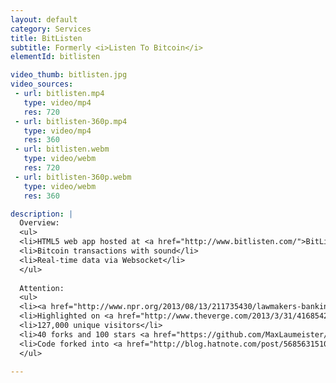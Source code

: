 ```yaml
---
layout: default
category: Services
title: BitListen
subtitle: Formerly <i>Listen To Bitcoin</i>
elementId: bitlisten

video_thumb: bitlisten.jpg
video_sources:
 - url: bitlisten.mp4
   type: video/mp4
   res: 720
 - url: bitlisten-360p.mp4
   type: video/mp4
   res: 360
 - url: bitlisten.webm
   type: video/webm
   res: 720
 - url: bitlisten-360p.webm
   type: video/webm
   res: 360

description: |
  Overview:
  <ul>
  <li>HTML5 web app hosted at <a href="http://www.bitlisten.com/">BitListen.com</a></li>
  <li>Bitcoin transactions with sound</li>
  <li>Real-time data via Websocket</li>
  </ul>
  
  Attention:
  <ul>
  <li><a href="http://www.npr.org/2013/08/13/211735430/lawmakers-banking-regulators-take-on-bitcoin">Featured on NPR</a> (National Public Radio)</li>
  <li>Highlighted on <a href="http://www.theverge.com/2013/3/31/4168542/listen-to-bitcoin-in-real-time">The Verge</a></li>
  <li>127,000 unique visitors</li>
  <li>40 forks and 100 stars <a href="https://github.com/MaxLaumeister/bitlisten">on GitHub</a></li>
  <li>Code forked into <a href="http://blog.hatnote.com/post/56856315107/listen-to-wikipedia">Listen to Wikipedia</a></li>
  </ul>

---
```

